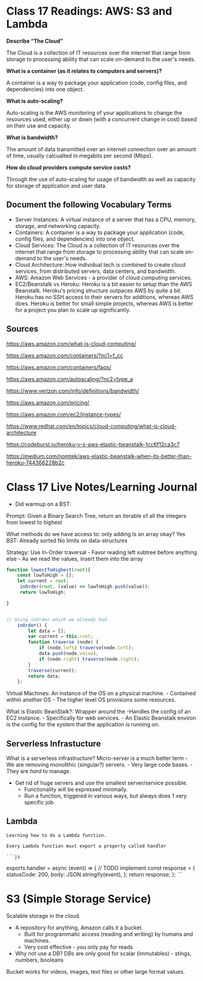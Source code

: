 # Class 17 Readings: AWS: S3 and Lambda

**Describe “The Cloud”**

The Cloud is a collection of IT resources over the internet that range from storage to processing ability that can scale on-demand to the user's needs.

**What is a container (as it relates to computers and servers)?**

A container is a way to package your application (code, config files, and dependencies) into one object. 

**What is auto-scaling?**

Auto-scaling is the AWS monitoring of your applications to change the resources used, either up or down (with a concurrent change in cost) based on their use and capacity.

**What is bandwidth?**

The amount of data transmitted over an internet connection over an amount of time, usually calcualted in megabits per second (Mbps).

**How do cloud providers compute service costs?**

Through the use of auto-scaling for usage of bandwidth as well as capacity for storage of application and user data.

## Document the following Vocabulary Terms

- Server Instances: A virtual instance of a server that has a CPU, memory, storage, and networking capacity.
- Containers: A container is a way to package your application (code, config files, and dependencies) into one object. 
- Cloud Services: The Cloud is a collection of IT resources over the internet that range from storage to processing ability that can scale on-demand to the user's needs.
- Cloud Architecture: How individual tech is combined to create cloud services, from distributed servers, data centers, and bandwidth.
- AWS: Amazon Web Services - a provider of cloud computing services.
- EC2/Beanstalk vs Heroku: Heroku is a bit easier to setup than the AWS Beanstalk. Heroku's pricing structure outpaces AWS by quite a bit. Heroku has no SSH access to their servers for additions, whereas AWS does. Heroku is better for small simple projects, whereas AWS is better for a project you plan to scale up significantly.

## Sources

https://aws.amazon.com/what-is-cloud-computing/

https://aws.amazon.com/containers/?nc1=f_cc

https://aws.amazon.com/containers/faqs/

https://aws.amazon.com/autoscaling/?nc2=type_a

https://www.verizon.com/info/definitions/bandwidth/

https://aws.amazon.com/pricing/

https://aws.amazon.com/ec2/instance-types/

https://www.redhat.com/en/topics/cloud-computing/what-is-cloud-architecture

https://codeburst.io/heroku-v-s-aws-elastic-beanstalk-1cc6f12ca3c7

https://medium.com/nomtek/aws-elastic-beanstalk-when-its-better-than-heroku-744366228b2c

# Class 17 Live Notes/Learning Journal

- Did warmup on a BST: 

Prompt: Given a Binary Search Tree, return an iterable of all the integers from lowest to highest

What methods do we have access to: only adding
Is an array okay? Yes
BST: Already sorted
No limits on data-structures

Strategy: Use In-Order traversal
    - Favor reading left subtree before anything else
    - As we read the values, insert them into the array

```js
function lowestToHighest(root){
    const lowToHigh = [];
    let current = root;
     inOrder(root, (value) => lowToHigh.push(value));
     return lowToHigh;

}


// Using inOrder which we already had.
    inOrder() {
        let data = [];
        var current = this.root;
        function traverse (node) {            
            if (node.left) traverse(node.left);
            data.push(node.value);
            if (node.right) traverse(node.right);
        }
        traverse(current);
        return data;
    };

```

Virtual Machines: An instance of the OS on a physical machine.
    - Contained within another OS
    - The higher level OS provisions some resources.


What is Elastic BeanStalk?: Wrapper around the 
    -Handles the config of an EC2 instance.
    - Specifically for web services.
    - An Elastic Beanstalk environ is the config for the system that the application is running on.


## Serverless Infrastucture

What is a serverless infrastructure? Micro-server is a much better term
    - We are removing monolithic (singular?) servers.
        - Very large code bases.
        - They are *hard* to manage.
- Get rid of huge servers and use the smallest server/service possible.
    - Functionality will be expressed minimally.
    - Run a function, triggered in various ways, but always does 1 very specific job.

## Lambda

    Learning how to do a Lambda function.

    Every Lambda function must export a property called handler

    ```js
exports.handler = async (event) => {
    // TODO implement
    const response = {
        statusCode: 200,
        body: JSON.stringify(event),
    };
    return response;
};
    ```

# S3 (Simple Storage Service)

Scalable storage in the cloud.

- A repository for anything, Amazon calls it a bucket.
    - Built for programmatic access (reading and writing) by humans and machines.
    - Very cost effective - you only pay for reads
- Why not use a DB?
    DBs are only good for scalar (immutables)
        - stings, numbers, booleans

Bucket works for videos, images, text files or other large format values.